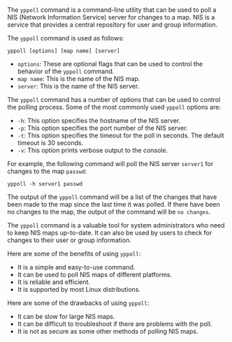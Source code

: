 # 

The `yppoll` command is a command-line utility that can be used to poll a NIS (Network Information Service) server for changes to a map. NIS is a service that provides a central repository for user and group information.

The `yppoll` command is used as follows:

```
yppoll [options] [map name] [server]
```

* `options`: These are optional flags that can be used to control the behavior of the `yppoll` command.
* `map name`: This is the name of the NIS map.
* `server`: This is the name of the NIS server.

The `yppoll` command has a number of options that can be used to control the polling process. Some of the most commonly used `yppoll` options are:

* `-h`: This option specifies the hostname of the NIS server.
* `-p`: This option specifies the port number of the NIS server.
* `-t`: This option specifies the timeout for the poll in seconds. The default timeout is 30 seconds.
* `-v`: This option prints verbose output to the console.

For example, the following command will poll the NIS server `server1` for changes to the map `passwd`:

```
yppoll -h server1 passwd
```

The output of the `yppoll` command will be a list of the changes that have been made to the map since the last time it was polled. If there have been no changes to the map, the output of the command will be `no changes`.

The `yppoll` command is a valuable tool for system administrators who need to keep NIS maps up-to-date. It can also be used by users to check for changes to their user or group information.

Here are some of the benefits of using `yppoll`:

* It is a simple and easy-to-use command.
* It can be used to poll NIS maps of different platforms.
* It is reliable and efficient.
* It is supported by most Linux distributions.

Here are some of the drawbacks of using `yppoll`:

* It can be slow for large NIS maps.
* It can be difficult to troubleshoot if there are problems with the poll.
* It is not as secure as some other methods of polling NIS maps.
